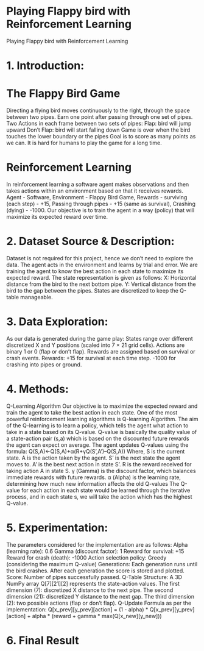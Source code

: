 # Playing Flappy bird with Reinforcement Learning 
Playing Flappy bird with Reinforcement Learning 

# 1. Introduction:
# The Flappy Bird Game 
Directing a flying bird moves continuously to the right, through the space between two pipes. Earn one point after passing through one set of pipes. 
Two Actions in each frame between two sets of pipes: 
Flap: bird will jump upward
Don’t Flap: bird will start falling down 
Game is over when the bird touches the lower boundary or the pipes
Goal is to score as many points as we can. It is hard for humans to play the game for a long time. 

# Reinforcement Learning
In reinforcement learning a software agent makes observations and then takes actions within an environment based on that it receives rewards. 
Agent - Software, Environment - Flappy Bird Game, Rewards - surviving (each step) - +15, Passing through pipes - +15 (same as survival), Crashing (dying) - -1000. 
Our objective is to train the agent in a way (policy) that will maximize its expected reward over time. 


# 2. Dataset Source & Description:
Dataset is not required for this project, hence we don’t need to explore the data. The agent acts in the environment and learns by trial and error. We are training the agent to know the best action in each state to maximize its expected reward.  The state representation is given as follows:
X: Horizontal distance from the bird to the next bottom pipe. 
Y: Vertical distance from the bird to the gap between the pipes.
States are discretized to keep the Q-table manageable.

# 3. Data Exploration: 
As our data is generated during the game play:
States range over different discretized X and Y positions (scaled into 7 × 21 grid cells).
Actions are binary 1 or 0 (flap or don’t flap). 
Rewards are assigned based on survival or crash events.
Rewards: 
+15 for survival at each time step.
-1000 for crashing into pipes or ground.
# 4.  Methods:
Q-Learning Algorithm 
Our objective is to maximize the expected reward and train the agent to take the best action in each state. One of the most powerful reinforcement learning algorithms is Q-learning Algorithm. 
The aim of the Q-learning is to learn a policy, which tells the agent what action to take in a state based on its Q-value. Q-value is basically the quality value of a state-action pair (s,a) which is based on the discounted future rewards the agent can expect on average. 
The agent updates Q-values using the formula:
Q(S,A)←Q(S,A)+α(R+γQ(S’,A’)–Q(S,A))
Where,
S is the current state.
A is the action taken by the agent.
S’ is the next state the agent moves to.
A’ is the best next action in state S’.
R is the reward received for taking action A in state S.
γ (Gamma) is the discount factor, which balances immediate rewards with future rewards.
α (Alpha) is the learning rate, determining how much new information affects the old Q-values
The Q-value for each action in each state would be learned through the iterative process, and in each state s, we will take the action which has the highest Q-value.
# 5. Experimentation:
The parameters considered for the implementation are as follows:
Alpha (learning rate): 0.6
Gamma (discount factor): 1
Reward for survival: +15 
Reward for crash (death): -1000
Action selection policy: Greedy (considering the maximum Q-value) 
Generations: Each generation runs until the bird crashes. After each generation the score is stored and plotted. 
Score: Number of pipes successfully passed. 
Q-Table Structure:
A 3D NumPy array Q[7][21][2] represents the state-action values.
The first dimension (7): discretized X distance to the next pipe.
The second dimension (21): discretized Y distance to the next gap.
The third dimension (2): two possible actions (flap or don’t flap). 
Q-Update Formula as per the implementation: 
Q[x_prev][y_prev][action] = (1 - alpha) * Q[x_prev][y_prev][action] + alpha * (reward + gamma * max(Q[x_new][y_new])) 
# 6. Final Result 














